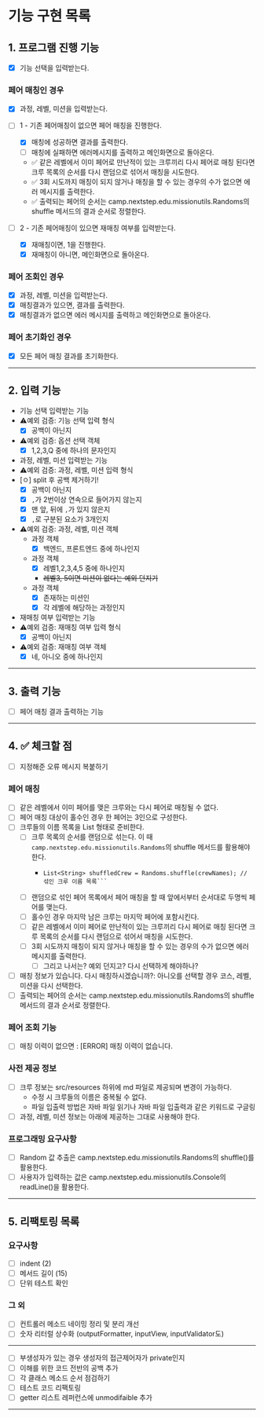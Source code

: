# 기능 구현 목록

## 1. 프로그램 진행 기능
- [x] 기능 선택을 입력받는다.
### 페어 매칭인 경우
- [x] 과정, 레벨, 미션을 입력받는다.
- [ ] 1 - 기존 페어매칭이 없으면 페어 매칭을 진행한다.
  - [x] 매칭에 성공하면 결과를 출력한다.
  - [ ] 매칭에 실패하면 에러메시지를 출력하고 메인화면으로 돌아온다.
  - ✅ 같은 레벨에서 이미 페어로 만난적이 있는 크루끼리 다시 페어로 매칭 된다면 크루 목록의 순서를 다시 랜덤으로 섞어서 매칭을 시도한다.
  - ✅ 3회 시도까지 매칭이 되지 않거나 매칭을 할 수 있는 경우의 수가 없으면 에러 메시지를 출력한다.
  - ✅ 출력되는 페어의 순서는 camp.nextstep.edu.missionutils.Randoms의 shuffle 메서드의 결과 순서로 정렬한다.

- [ ] 2 - 기존 페어매칭이 있으면 재매칭 여부를 입력받는다.
  - [x] 재매칭이면, 1을 진행한다.
  - [x] 재매칭이 아니면, 메인화면으로 돌아온다.

### 페어 조회인 경우
- [x] 과정, 레벨, 미션을 입력받는다.
- [x] 매칭결과가 있으면, 결과를 출력한다.
- [x] 매칭결과가 없으면 에러 메시지를 출력하고 메인화면으로 돌아온다.

### 페어 초기화인 경우
- [x] 모든 페어 매칭 결과를 초기화한다.
 
---


## 2. 입력 기능

- 기능 선택 입력받는 기능
- ⚠️예외 검증: 기능 선택 입력 형식
  - [x] 공백이 아닌지

- ⚠️예외 검증: 옵션 선택 객체
  - [x] 1,2,3,Q 중에 하나의 문자인지

- 과정, 레벨, 미션 입력받는 기능
- ⚠️예외 검증: 과정, 레벨, 미션 입력 형식
- [ㅇ] split 후 공백 제거하기!
  - [x] 공백이 아닌지
  - [x] `,`가 2번이상 연속으로 들어가지 않는지
  - [x] 맨 앞, 뒤에 `,`가 있지 않은지
  - [x] `,`로 구분된 요소가 3개인지

- ⚠️예외 검증:  과정, 레벨, 미션 객체
  - 과정 객체
    - [x] 백엔드, 프론트엔드 중에 하나인지
  - 과정 객체
    - [x] 레벨1,2,3,4,5 중에 하나인지
    - ~~레벨3, 5이면 미션이 없다는 예외 던지기~~
  - 과정 객체
    - [x] 존재하는 미션인
    - [x] 각 레벨에 해당하는 과정인지

- 재매칭 여부 입력받는 기능
- ⚠️예외 검증: 재매칭 여부 입력 형식
  - [x] 공백이 아닌지

- ⚠️예외 검증: 재매칭 여부 객체
  - [x] 네, 아니오 중에 하나인지
---

## 3. 출력 기능

- [ ] 페어 매칭 결과 출력하는 기능

---


## 4. ✅ 체크할 점
- [ ] 지정해준 오류 메시지 복붙하기
### 페어 매칭
- [ ] 같은 레벨에서 이미 페어를 맺은 크루와는 다시 페어로 매칭될 수 없다.
- [ ] 페어 매칭 대상이 홀수인 경우 한 페어는 3인으로 구성한다.
- [ ] 크루들의 이름 목록을 List<String> 형태로 준비한다.
  - [ ] 크루 목록의 순서를 랜덤으로 섞는다. 이 때 `camp.nextstep.edu.missionutils.Randoms`의 shuffle 메서드를 활용해야 한다.
    - ```List<String> crewNames; // 파일에서 로드한 크루 이름 목록
      List<String> shuffledCrew = Randoms.shuffle(crewNames); // 섞인 크루 이름 목록```
  - [ ] 랜덤으로 섞인 페어 목록에서 페어 매칭을 할 때 앞에서부터 순서대로 두명씩 페어를 맺는다.
  - [ ] 홀수인 경우 마지막 남은 크루는 마지막 페어에 포함시킨다.
  - [ ] 같은 레벨에서 이미 페어로 만난적이 있는 크루끼리 다시 페어로 매칭 된다면 크루 목록의 순서를 다시 랜덤으로 섞어서 매칭을 시도한다.
  - [ ] 3회 시도까지 매칭이 되지 않거나 매칭을 할 수 있는 경우의 수가 없으면 에러 메시지를 출력한다.
    - [ ] 그리고 나서는? 예외 던지고? 다시 선택하게 해야하나?
- [ ] 매칭 정보가 있습니다. 다시 매칭하시겠습니까?: 아니오를 선택할 경우 코스, 레벨, 미션을 다시 선택한다.
- [ ] 출력되는 페어의 순서는 camp.nextstep.edu.missionutils.Randoms의 shuffle 메서드의 결과 순서로 정렬한다.
### 페어 조회 기능
- [ ] 매칭 이력이 없으면 : [ERROR] 매칭 이력이 없습니다.
### 사전 제공 정보
- [ ] 크루 정보는 src/resources 하위에 md 파일로 제공되며 변경이 가능하다.
  - 수정 시 크루들의 이름은 중복될 수 없다.
  - 파일 입출력 방법은 자바 파일 읽기나 자바 파일 입출력과 같은 키워드로 구글링
- [ ] 과정, 레벨, 미션 정보는 아래에 제공하는 그대로 사용해야 한다.
### 프로그래밍 요구사항
- [ ] Random 값 추출은 camp.nextstep.edu.missionutils.Randoms의 shuffle()를 활용한다.
- [ ] 사용자가 입력하는 값은 camp.nextstep.edu.missionutils.Console의 readLine()을 활용한다.

---


## 5. 리팩토링 목록
### 요구사항
- [ ] indent (2)
- [ ] 메서드 길이 (15)
- [ ] 단위 테스트 확인 
### 그 외
- [ ] 컨트롤러 메소드 네이밍 정리 및 분리 개선
- [ ] 숫자 리터럴 상수화 (outputFormatter, inputView, inputValidator도)
---
- [ ] 부생성자가 있는 경우 생성자의 접근제어자가 private인지
- [ ] 이해를 위한 코드 전반의 공백 추가
- [ ] 각 클래스 메소드 순서 점검하기
- [ ] 테스트 코드 리팩토링
- [ ] getter 리스트 레퍼런스에 unmodifaible 추가
---- 